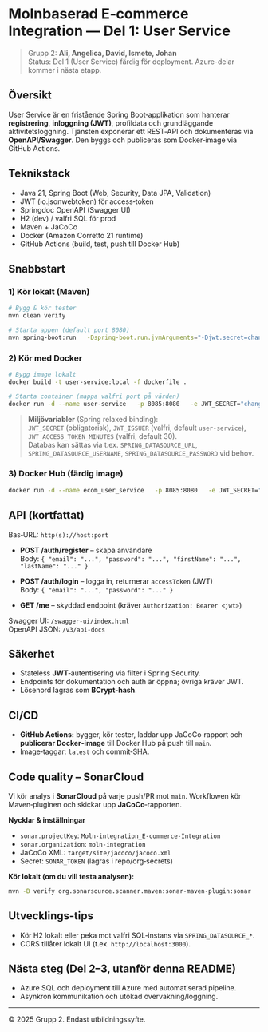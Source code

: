 # Molnbaserad E‑commerce Integration — **Del 1: User Service**

> Grupp 2: **Ali, Angelica, David, Ismete, Johan**  
> Status: Del 1 (User Service) färdig för deployment. Azure-delar kommer i nästa etapp.

## Översikt
User Service är en fristående Spring Boot‑applikation som hanterar **registrering**, **inloggning (JWT)**, profildata och grundläggande aktivitetsloggning. Tjänsten exponerar ett REST‑API och dokumenteras via **OpenAPI/Swagger**. Den byggs och publiceras som Docker‑image via GitHub Actions.

## Teknikstack
- Java 21, Spring Boot (Web, Security, Data JPA, Validation)
- JWT (io.jsonwebtoken) för access‑token
- Springdoc OpenAPI (Swagger UI)
- H2 (dev) / valfri SQL för prod
- Maven + JaCoCo
- Docker (Amazon Corretto 21 runtime)
- GitHub Actions (build, test, push till Docker Hub)

## Snabbstart

### 1) Kör lokalt (Maven)
```bash
# Bygg & kör tester
mvn clean verify

# Starta appen (default port 8080)
mvn spring-boot:run   -Dspring-boot.run.jvmArguments="-Djwt.secret=changeme-32+chars"
```

### 2) Kör med Docker
```bash
# Bygg image lokalt
docker build -t user-service:local -f dockerfile .

# Starta container (mappa valfri port på värden)
docker run -d --name user-service   -p 8085:8080   -e JWT_SECRET="changeme-32+chars"   user-service:local
```

> **Miljövariabler** (Spring relaxed binding):  
> `JWT_SECRET` (obligatorisk), `JWT_ISSUER` (valfri, default `user-service`), `JWT_ACCESS_TOKEN_MINUTES` (valfri, default 30).  
> Databas kan sättas via t.ex. `SPRING_DATASOURCE_URL`, `SPRING_DATASOURCE_USERNAME`, `SPRING_DATASOURCE_PASSWORD` vid behov.

### 3) Docker Hub (färdig image)
```bash
docker run -d --name ecom_user_service   -p 8085:8080   -e JWT_SECRET="changeme-32+chars"   davidandreasson/ecom-integration-project:latest
```

## API (kortfattat)
Bas‑URL: `http(s)://host:port`

- **POST /auth/register** – skapa användare  
  Body: `{ "email": "...", "password": "...", "firstName": "...", "lastName": "..." }`

- **POST /auth/login** – logga in, returnerar `accessToken` (JWT)  
  Body: `{ "email": "...", "password": "..." }`

- **GET /me** – skyddad endpoint (kräver `Authorization: Bearer <jwt>`)

Swagger UI: `/swagger-ui/index.html`  
OpenAPI JSON: `/v3/api-docs`

## Säkerhet
- Stateless **JWT**‑autentisering via filter i Spring Security.
- Endpoints för dokumentation och auth är öppna; övriga kräver JWT.
- Lösenord lagras som **BCrypt‑hash**.

## CI/CD
- **GitHub Actions:** bygger, kör tester, laddar upp JaCoCo‑rapport och **publicerar Docker‑image** till Docker Hub på push till `main`.
- Image‑taggar: `latest` och commit‑SHA.  

## Code quality – SonarCloud

Vi kör analys i **SonarCloud** på varje push/PR mot `main`. Workflowen kör Maven‑pluginen och skickar upp **JaCoCo**‑rapporten.

**Nycklar & inställningar**
- `sonar.projectKey`: `Moln-integration_E-commerce-Integration`
- `sonar.organization`: `moln-integration`
- JaCoCo XML: `target/site/jacoco/jacoco.xml`
- Secret: `SONAR_TOKEN` (lagras i repo/org‑secrets)

**Kör lokalt (om du vill testa analysen):**
```bash
mvn -B verify org.sonarsource.scanner.maven:sonar-maven-plugin:sonar   -Dsonar.projectKey=Moln-integration_E-commerce-Integration   -Dsonar.organization=moln-integration   -Dsonar.host.url=https://sonarcloud.io   -Dsonar.token=$SONAR_TOKEN
```


## Utvecklings‑tips
- Kör H2 lokalt eller peka mot valfri SQL‑instans via `SPRING_DATASOURCE_*`.
- CORS tillåter lokalt UI (t.ex. `http://localhost:3000`).

## Nästa steg (Del 2–3, utanför denna README)
- Azure SQL och deployment till Azure med automatiserad pipeline.
- Asynkron kommunikation och utökad övervakning/loggning.

---

© 2025 Grupp 2. Endast utbildningssyfte.
